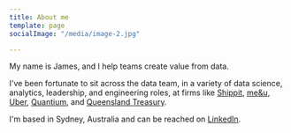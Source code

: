 ```yaml
---
title: About me
template: page
socialImage: "/media/image-2.jpg"

---
```

My name is James, and I help teams create value from data.

I've been fortunate to sit across the data team, in a variety of data science, analytics, leadership, and engineering roles, at firms like [Shippit](https://shippit.com "Shippit"), [me&u](https://me&u.com.au "me&u"), [Uber](https://uber.com "Uber"), [Quantium](https://quantium.com "Quantium"), and [Queensland Treasury](http://treasury.qld.gov.au/ "Queensland Treasury"). 

I'm based in Sydney, Australia and can be reached on [LinkedIn](https://www.linkedin.com/in/jameshpeterson/ "LinkedIn").
